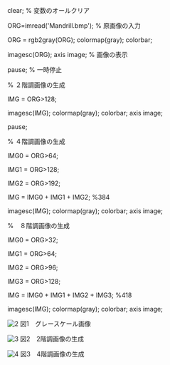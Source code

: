 clear; % 変数のオールクリア

ORG=imread('Mandrill.bmp'); % 原画像の入力

ORG = rgb2gray(ORG); colormap(gray); colorbar;

imagesc(ORG); axis image; % 画像の表示

pause; % 一時停止

% ２階調画像の生成

IMG = ORG>128; 

imagesc(IMG); colormap(gray); colorbar;  axis image;

pause;

% ４階調画像の生成

IMG0 = ORG>64;

IMG1 = ORG>128;

IMG2 = ORG>192;

IMG = IMG0 + IMG1 + IMG2; %384

imagesc(IMG); colormap(gray); colorbar;  axis image;

%　８階調画像の生成

IMG0 = ORG>32;

IMG1 = ORG>64;

IMG2 = ORG>96;

IMG3 = ORG>128;

IMG = IMG0 + IMG1 + IMG2 + IMG3; %418

imagesc(IMG); colormap(gray); colorbar;  axis image;




![2](https://github.com/HAL-Kobayashi/TDU-Image_P/blob/master/png_images/PNG_2-1.png)
図1　グレースケール画像


![3](https://github.com/HAL-Kobayashi/TDU-Image_P/blob/master/png_images/PNG_2-2.png)
図2　2階調画像の生成


![4](https://github.com/HAL-Kobayashi/TDU-Image_P/blob/master/png_images/PNG_2-3.png)
図3　4階調画像の生成
